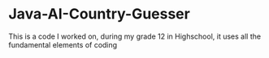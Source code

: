 # Java-AI-Country-Guesser
This is a code I worked on, during my grade 12 in Highschool, it uses all the fundamental elements of coding
